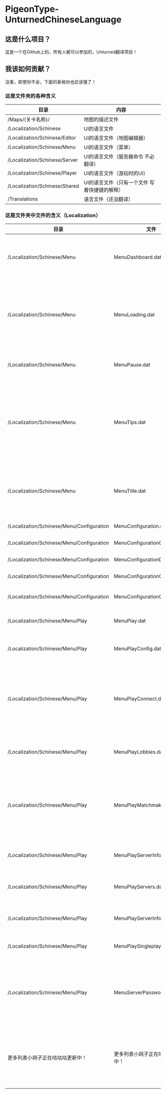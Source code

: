 # PigeonType-UnturnedChineseLanguage
## 这是什么项目？
这是一个在Github上的，所有人都可以参加的，Unturned翻译项目！
## 我该如何贡献？
没事，即使你不会，下面的表格你也应该懂了！

### 这是文件夹的各种含义
| 目录                          | 内容                                          |
| ----------------------------- | --------------------------------------------- |
| /Maps/(关卡名称)/             | 地图的描述文件                                |
| /Localization/Schinese        | UI的语言文件                                  |
| /Localization/Schinese/Editor | UI的语言文件（地图编辑器）                    |
| /Localization/Schinese/Menu   | UI的语言文件（菜单）                          |
| /Localization/Schinese/Server | UI的语言文件（服务器命令 不必翻译）           |
| /Localization/Schinese/Player | UI的语言文件（游玩时的UI）                    |
| /Localization/Schinese/Shared | UI的语言文件（只有一个文件 写着快捷键的解释） |
| /Translations                 | 语言文件（还没翻译）                          |
### 这是文件夹中文件的含义（Localization）
| 目录                                      | 文件                          | 内容                                           |
| ----------------------------------------- | ----------------------------- | ---------------------------------------------- |
| /Localization/Schinese/Menu               | MenuDashboard.dat             | 主界面菜单/各种被踢出原因                      |
| /Localization/Schinese/Menu               | MenuLoading.dat               | 游戏刚打开加载 服务器/单人模式进入加载         |
| /Localization/Schinese/Menu               | MenuPause.dat                 | 游戏暂停的界面                                 |
| /Localization/Schinese/Menu               | MenuTips.dat                  | 游戏刚打开加载/服务器/单人模式加载时显示的提示 |
| /Localization/Schinese/Menu               | MenuTitle.dat                 | 游戏制作者栏+你与全世界的差别                  |
| /Localization/Schinese/Menu/Configuration | MenuConfiguration.dat         | 设置主体                                       |
| /Localization/Schinese/Menu/Configuration | MenuConfigurationControls.dat | 设置-控制                                      |
| /Localization/Schinese/Menu/Configuration | MenuConfigurationDisplay.dat  | 设置-显示                                      |
| /Localization/Schinese/Menu/Configuration | MenuConfigurationGraphics.dat | 设置-画质                                      |
| /Localization/Schinese/Menu/Configuration | MenuConfigurationOptions.dat  | 设置-游戏设置                                  |
| /Localization/Schinese/Menu/Play          | MenuPlay.dat                  | 游玩主界面                                     |
| /Localization/Schinese/Menu/Play          | MenuPlayConfig.dat            | 单人游戏高级设置                               |
| /Localization/Schinese/Menu/Play          | MenuPlayConnect.dat           | 连接页面（直接输入IP地址连接服务器的）         |
| /Localization/Schinese/Menu/Play          | MenuPlayLobbies.dat           | 拉Steam好友的主页                              |
| /Localization/Schinese/Menu/Play          | MenuPlayMatchmaking.dat       | 不知，似乎是根据游戏上地图找服务器             |
| /Localization/Schinese/Menu/Play          | MenuPlayServerInfo.dat        | 服务器详细页面                                 |
| /Localization/Schinese/Menu/Play          | MenuPlayServers.dat           | 寻找服务器页面                                 |
| /Localization/Schinese/Menu/Play          | MenuPlayServerInfo.dat        | 服务器详细页面                                 |
| /Localization/Schinese/Menu/Play          | MenuPlaySingleplayer.dat      | 单人游戏页面                                   |
| /Localization/Schinese/Menu/Play          | MenuServerPassword.dat        | 当服务器有密码保护让你输入密码的界面           |
| 更多列表小鸽子正在咕咕咕更新中！         | 更多列表小鸽子正在咕咕咕更新中！        | 更多列表小鸽子正在咕咕咕更新中！           |

